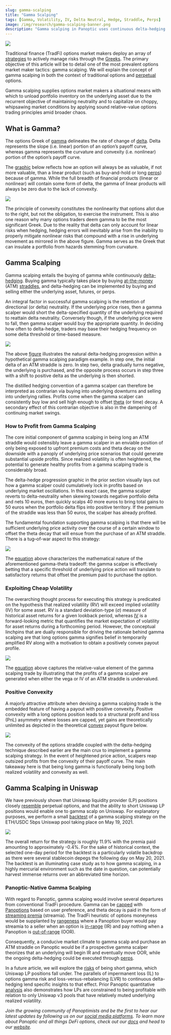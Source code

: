 ```yaml
---
slug: gamma-scalping
title: "Gamma Scalping"
tags: [Gamma, Volatility, IV, Delta Neutral, Hedge, Straddle, Perps]
image: /img/research/gamma-scalping-banner.png
description: "Gamma scalping in Panoptic uses continuous delta-hedging and at-the-money options to profit from market volatility, integrating traditional finance strategies with perpetual options trading."
---
```


![](./gamma-scalping-banner.png)

Traditional finance (TradFi) options market makers deploy an array of [strategies](https://panoptic.xyz/research/options-market-making) to actively manage risks through the [Greeks](https://panoptic.xyz/research/understanding-the-greeks-series). The primary objective of this article will be to detail one of the most prevalent options market maker tactics: gamma scalping. We will explain the concept of gamma scalping in both the context of traditional options and [perpetual](https://panoptic.xyz/docs/trading/perpetual-options) options.

Gamma scalping supplies options market makers a situational means with which to unload portfolio inventory on the underlying asset due to the recurrent objective of maintaining neutrality and to capitalize on choppy, whipsawing market conditions by applying sound relative-value options trading principles amid broader chaos.

## What is Gamma?
The options Greek of [gamma](https://panoptic.xyz/docs/terms/gamma) delineates the rate of change of [delta](https://panoptic.xyz/research/options-market-making#what-is-delta). Delta represents the slope (i.e. linear) portion of an option’s payoff curve, whereas gamma represents the curvature and convexity (i.e. nonlinear) portion of the option’s payoff curve.

The [graphic](https://derivativesacademy.com/storage/uploads/files/modules/resources/1702207867_allen_einchcomb_granger_jpm_2006_variance_swaps.pdf) below reflects how an option will always be as valuable, if not more valuable, than a linear product (such as buy-and-hold or long [perps](https://panoptic.xyz/research/perpetual-futures-vs-options#what-are-perps)) because of gamma. While the full breadth of financial products (linear or nonlinear) will contain some form of delta, the gamma of linear products will always be zero due to the lack of convexity.

![](./01.png)

The principle of convexity constitutes the nonlinearity that options allot due to the right, but not the obligation, to exercise the instrument. This is also one reason why many options traders deem gamma to be the most significant Greek. Due to the reality that delta can only account for linear risks when hedging, hedging errors will inevitably arise from the inability to properly mitigate nonlinear risks that compound with a rise in underlying movement as mirrored in the above figure. Gamma serves as the Greek that can insulate a portfolio from hazards stemming from curvature.

## Gamma Scalping
Gamma scalping entails the buying of gamma while continuously [delta-hedging](https://panoptic.xyz/research/options-market-making#delta-neutral-trading). Buying gamma typically takes place by buying [at-the-money](https://panoptic.xyz/docs/terms/at_the_money) (ATM) [straddles](https://panoptic.xyz/research/defi-option-straddle-101), and delta-hedging can be implemented by buying and selling either the underlying asset, futures, or perps.

An integral factor in successful gamma scalping is the retention of directional (or delta) neutrality. If the underlying price rises, then a gamma scalper would short the delta-specified quantity of the underlying required to reattain delta neutrality. Conversely though, if the underlying price were to fall, then gamma scalper would buy the appropriate quantity. In deciding how often to delta-hedge, traders may base their hedging frequency on some delta threshold or time-based measure.

![](./02.png)

The above [figure](https://www.trading-volatility.com/Trading-Volatility.pdf) illustrates the natural delta-hedging progression within a hypothetical gamma scalping paradigm example. In step one, the initial delta of an ATM straddle is zero. In step two, delta gradually turns negative, the underlying is purchased, and the opposite process occurs in step three with a shift to positive delta as the underlying is then shorted.

The distilled hedging convention of a gamma scalper can therefore be interpreted as contrarian via buying into underlying downturns and selling into underlying rallies. Profits come when the gamma scalper can consistently buy low and sell high enough to offset [theta](https://panoptic.xyz/docs/terms/theta) (or time) decay. A secondary effect of this contrarian objective is also in the dampening of continuing market swings.

### How to Profit from Gamma Scalping
The core initial component of gamma scalping in being long an ATM straddle would ostensibly leave a gamma scalper in an enviable position of only being exposed to upfront premium costs and theta decay on the downside with a panoply of underlying price scenarios that could generate substantial upside profits. Since realized volatility is often heightened, the potential to generate healthy profits from a gamma scalping trade is considerably broad.

The delta-hedge progression graphic in the prior section visually lays out how a gamma scalper could cumulatively lock in profits based on underlying market oscillations. In this exact case, the gamma scalper reverts to delta-neutrality when skewing towards negative portfolio delta and nets 10 euros, then quickly scalps 40 more euros to bring total gains to 50 euros when the portfolio delta flips into positive territory. If the premium of the straddle was less than 50 euros, the scalper has already profited.

The fundamental foundation supporting gamma scalping is that there will be sufficient underlying price activity over the course of a certain window to offset the theta decay that will ensue from the purchase of an ATM straddle. There is a tug–of-war aspect to this strategy:

![](./a.png)

The [equation](https://www.amazon.com/Volatility-Smile-Wiley-Finance/dp/1118959167) above characterizes the mathematical nature of the aforementioned gamma-theta tradeoff: the gamma scalper is effectively betting that a specific threshold of underlying price action will translate to satisfactory returns that offset the premium paid to purchase the option.

### Exploiting Cheap Volatility
The overarching thought process for executing this strategy is predicated on the hypothesis that realized volatility (RV) will exceed implied volatility (IV) for some asset. RV is a standard deviation-type ($\sigma$) measure of historical asset returns for a given lookback period, whereas [IV](https://panoptic.xyz/docs/terms/implied_volatility) is a forward-looking metric that quantifies the market expectation of volatility for asset returns during a forthcoming period. However, the conceptual linchpins that are dually responsible for driving the rationale behind gamma scalping are that long options gamma signifies belief in temporarily amplified RV along with a motivation to obtain a positively convex payout profile.

![](./b.png)

The [equation](https://www.amazon.com/Positional-Option-Trading-Wiley/dp/1119583519) above captures the relative-value element of the gamma scalping trade by illustrating that the profits of a gamma scalper are generated when either the vega or IV of an ATM straddle is undervalued.

### Positive Convexity
A majorly attractive attribute when devising a gamma scalping trade is the embedded feature of having a payout with positive convexity. Positive convexity with a long options position leads to a structural profit and loss (PnL) asymmetry where losses are capped, yet gains are theoretically unlimited as depicted in the theoretical [convex](https://medium.com/opyn/squeeth-primer-a-guide-to-understanding-opyns-implementation-of-squeeth-a0f5e8b95684) payout figure below.

![](./03.png)

The convexity of the options straddle coupled with the delta-hedging technique described earlier are the main crux to implement a gamma scalping strategy. In the event of heightened price action, scalpers reap outsized profits from the convexity of their payoff curve. The main takeaway here is that being long gamma is functionally being long both realized volatility and convexity as well.

## Gamma Scalping in Uniswap
We have previously shown that Uniswap liquidity provider (LP) positions closely [resemble](https://panoptic.xyz/research/defi-put-options-uniswap-backtest) perpetual options, and that the ability to short Uniswap LP positions would enable one to gamma scalp on Uniswap. For explanatory purposes, we perform a small [backtest](https://github.com/panoptic-labs/research/blob/main/_research-bites/20240612/gamma-scalping.ipynb) of a gamma scalping strategy on the ETH/USDC 5bps Uniswap pool taking place on May 19, 2021.

![](./04.png)

The overall return for the strategy is roughly 11.9% with the premia paid amounting to approximately -0.4%. For the sake of historical context, the selected one-day period for the backtest is a particularly volatile backdrop as there were several stablecoin depegs the following day on May 20, 2021. The backtest is an illuminating case study as to how gamma scalping, in a highly mercurial environment such as the date in question, can potentially harvest immense returns over an abbreviated time horizon.

### Panoptic-Native Gamma Scalping
With regard to Panoptic, gamma scalping would involve several departures from conventional TradFi procedure. Gamma can be [capped](https://paper.panoptic.xyz/) with [Panoptions](https://panoptic.xyz/docs/terms/panoptic) based on user preference, and theta decay is paid in the form of [streaming premia](https://panoptic.xyz/research/streamia-101) (streamia). The TradFi heuristic of options moneyness would be supplanted by [rangeness](https://panoptic.xyz/blog/streamia-defi-native-options-pricing) where a Panoption buyer would pay streamia to a seller when an option is [in-range](https://panoptic.xyz/docs/terms/in_range) (IR) and pay nothing when a Panoption is [out-of-range](https://panoptic.xyz/docs/terms/out_of_range) (OOR).

Consequently, a conducive market climate to gamma scalp and purchase an ATM straddle on Panoptic would be if a prospective gamma scalper theorizes that an underlying will begin IR and eventually move OOR, while the ongoing delta-hedging could be executed through [perps](https://panoptic.xyz/research/options-market-making#the-benefits-of-hedging-with-futures).

In a future article, we will explore the [risks](https://panoptic.xyz/research/demystifying-IL-LVR-JIT-MEV) of being short gamma, which Uniswap LP positions fall under. The parallels of impermanent loss (IL) to options gamma risk and loss-versus-rebalancing (LVR) to continuous delta-hedging lend specific insights to that effect. Prior Panoptic quantitative [analysis](https://panoptic.xyz/research/uniswap-options-lp-analysis) also demonstrates how LPs are constrained to being profitable with relation to only Uniswap v3 pools that have relatively muted underlying realized volatility.

*Join the growing community of Panoptimists and be the first to hear our latest updates by following us on our [social media platforms](https://links.panoptic.xyz/all). To learn more about Panoptic and all things DeFi options, check out our [docs](https://panoptic.xyz/docs/intro) and head to our [website](https://panoptic.xyz/).*
